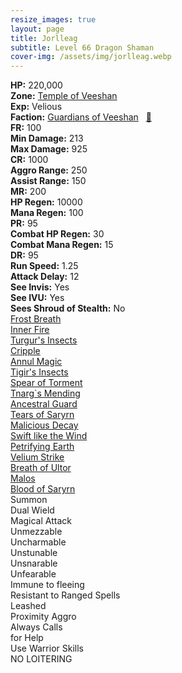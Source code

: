 ```yaml
---
resize_images: true
layout: page
title: Jorlleag
subtitle: Level 66 Dragon Shaman
cover-img: /assets/img/jorlleag.webp
---
```


<div class="info-section">
<div class="info-item"><strong>HP:</strong> 220,000</div>
<div class="info-item"><strong>Zone:</strong> <a href="https://www.pqdi.cc/zone/124" target="_blank">Temple of Veeshan</a></div>
<div class="info-item"><strong>Exp:</strong> Velious</div>
<div class="info-item"><strong>Faction:</strong> <a href="https://www.pqdi.cc/faction/467" target="_blank">Guardians of Veeshan</a>&nbsp;&nbsp;&nbsp;<a href="https://www.pqdi.cc/npc/124072" target="_blank" title="View NPC on PQDI">🔗</a></div>
</div>

<div class="stats-grid">
<div class="stats-row">
<div class="stats-cell"><strong>FR:</strong> 100</div>
<div class="stats-cell"><strong>Min Damage:</strong> 213</div>
<div class="stats-cell"><strong>Max Damage:</strong> 925</div>
</div>
<div class="stats-row">
<div class="stats-cell"><strong>CR:</strong> 1000</div>
<div class="stats-cell"><strong>Aggro Range:</strong> 250</div>
<div class="stats-cell"><strong>Assist Range:</strong> 150</div>
</div>
<div class="stats-row">
<div class="stats-cell"><strong>MR:</strong> 200</div>
<div class="stats-cell"><strong>HP Regen:</strong> 10000</div>
<div class="stats-cell"><strong>Mana Regen:</strong> 100</div>
</div>
<div class="stats-row">
<div class="stats-cell"><strong>PR:</strong> 95</div>
<div class="stats-cell"><strong>Combat HP Regen:</strong> 30</div>
<div class="stats-cell"><strong>Combat Mana Regen:</strong> 15</div>
</div>
<div class="stats-row">
<div class="stats-cell"><strong>DR:</strong> 95</div>
<div class="stats-cell"><strong>Run Speed:</strong> 1.25</div>
<div class="stats-cell"><strong>Attack Delay:</strong> 12</div>
</div>
<div class="stats-row">
<div class="stats-cell"><strong>See Invis:</strong> Yes</div>
<div class="stats-cell"><strong>See IVU:</strong> Yes</div>
<div class="stats-cell"><strong>Sees Shroud of Stealth:</strong> No</div>
</div>
</div>

<div class="spell-grid">
<div class="spell-cell"><a href="https://www.pqdi.cc/spell/862" target="_blank">Frost Breath</a></div>
<div class="spell-cell"><a href="https://www.pqdi.cc/spell/267" target="_blank">Inner Fire</a></div>
<div class="spell-cell"><a href="https://www.pqdi.cc/spell/1588" target="_blank">Turgur's Insects</a></div>
<div class="spell-cell"><a href="https://www.pqdi.cc/spell/1592" target="_blank">Cripple</a></div>
<div class="spell-cell"><a href="https://www.pqdi.cc/spell/1526" target="_blank">Annul Magic</a></div>
<div class="spell-cell"><a href="https://www.pqdi.cc/spell/1589" target="_blank">Tigir's Insects</a></div>
<div class="spell-cell"><a href="https://www.pqdi.cc/spell/3379" target="_blank">Spear of Torment</a></div>
<div class="spell-cell"><a href="https://www.pqdi.cc/spell/3233" target="_blank">Tnarg`s Mending</a></div>
<div class="spell-cell"><a href="https://www.pqdi.cc/spell/3381" target="_blank">Ancestral Guard</a></div>
<div class="spell-cell"><a href="https://www.pqdi.cc/spell/3385" target="_blank">Tears of Saryrn</a></div>
<div class="spell-cell"><a href="https://www.pqdi.cc/spell/3386" target="_blank">Malicious Decay</a></div>
<div class="spell-cell"><a href="https://www.pqdi.cc/spell/172" target="_blank">Swift like the Wind</a></div>
<div class="spell-cell"><a href="https://www.pqdi.cc/spell/3196" target="_blank">Petrifying Earth</a></div>
<div class="spell-cell"><a href="https://www.pqdi.cc/spell/3390" target="_blank">Velium Strike</a></div>
<div class="spell-cell"><a href="https://www.pqdi.cc/spell/3394" target="_blank">Breath of Ultor</a></div>
<div class="spell-cell"><a href="https://www.pqdi.cc/spell/3395" target="_blank">Malos</a></div>
<div class="spell-cell"><a href="https://www.pqdi.cc/spell/3396" target="_blank">Blood of Saryrn</a></div>
</div>

<div class="ability-grid">
<div class="ability-cell">Summon</div>
<div class="ability-cell">Dual Wield</div>
<div class="ability-cell">Magical Attack</div>
<div class="ability-cell">Unmezzable</div>
<div class="ability-cell">Uncharmable</div>
<div class="ability-cell">Unstunable</div>
<div class="ability-cell">Unsnarable</div>
<div class="ability-cell">Unfearable</div>
<div class="ability-cell">Immune to fleeing</div>
<div class="ability-cell">Resistant to Ranged Spells</div>
<div class="ability-cell">Leashed</div>
<div class="ability-cell">Proximity Aggro</div>
<div class="ability-cell">Always Calls</div>
<div class="ability-cell">for Help</div>
<div class="ability-cell">Use Warrior Skills</div>
<div class="ability-cell">NO LOITERING</div>
</div>

